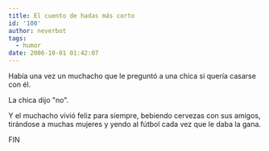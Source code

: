 ```yaml
---
title: El cuento de hadas más corto
id: '100'
author: neverbot
tags:
  - humor
date: 2006-10-01 01:42:07
---
```


Había una vez un muchacho que le preguntó a una chica si quería casarse con él.

La chica dijo "no".

Y el muchacho vivió feliz para siempre, bebiendo cervezas con sus amigos, tirándose a muchas mujeres y yendo al fútbol cada vez que le daba la gana.

FIN
